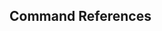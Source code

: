 <div class="section">

<div class="titlepage">

<div>

<div>

<span id="_command_references"></span>Command References
--------------------------------------------------------

</div>

</div>

</div>

</div>
